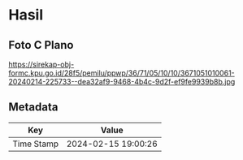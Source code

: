 # Hasil

## Foto C Plano

https://sirekap-obj-formc.kpu.go.id/28f5/pemilu/ppwp/36/71/05/10/10/3671051010061-20240214-225733--dea32af9-9468-4b4c-9d2f-ef9fe9939b8b.jpg


## Metadata

| Key        | Value               |
| ---------- | ------------------- |
| Time Stamp | 2024-02-15 19:00:26 |




